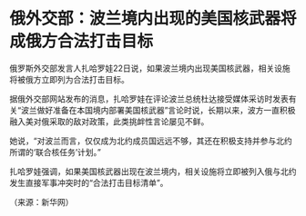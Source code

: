 # 俄外交部：波兰境内出现的美国核武器将成俄方合法打击目标

俄罗斯外交部发言人扎哈罗娃22日说，如果波兰境内出现美国核武器，相关设施将被俄方立即列为合法打击目标。

据俄外交部网站发布的消息，扎哈罗娃在评论波兰总统杜达接受媒体采访时发表有关“波兰做好准备在本国境内部署美国核武器”言论时说，长期以来，波方一直积极融入美对俄采取的敌对政策，此类挑衅性言论屡见不鲜。

她说，“对波兰而言，仅仅成为北约成员国远远不够，其还在积极支持并参与北约所谓的‘联合核任务’计划。”

扎哈罗娃强调，如果美国核武器出现在波兰境内，相关设施将立即被列入俄与北约发生直接军事冲突时的“合法打击目标清单”。

（来源：新华网）

